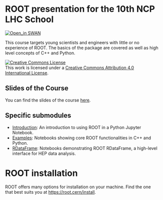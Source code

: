 # ROOT presentation for the 10th NCP LHC School

[![Open_in SWAN](https://img.shields.io/badge/Open_in-SWAN-orange.svg)](https://cern.ch/swanserver/cgi-bin/go/?projurl=https://github.com/root/training.git)

This course targets young scientists and engineers with little or no experience of ROOT. The basics of the package are covered as well as high level concepts of C++ and Python.

<a rel="license" href="http://creativecommons.org/licenses/by/4.0/"><img alt="Creative Commons License" style="border-width:0" src="https://i.creativecommons.org/l/by/4.0/88x31.png" /></a><br />This work is licensed under a <a rel="license" href="http://creativecommons.org/licenses/by/4.0/">Creative Commons Attribution 4.0 International License</a>.

## Slides of the Course
You can find the slides of the course [here](https://docs.google.com/presentation/d/1YhXFMqxFWKedB6oONpyge7oC7SVAOOyHTZIorcW_bvg/edit?usp=sharing).

## Specific submodules

* [Introduction](introduction.ipynb): An introduction to using ROOT in a Python Jupyter Notebook.
* [Examples](Examples): Notebooks showing core ROOT functionalities in C++ and Python.
* [RDataFrame](RDataFrame): Notebooks demonstrating ROOT RDataFrame, a high-level interface for HEP data analysis.

# ROOT installation

ROOT offers many options for installation on your machine. Find the one that best suits you at https://root.cern/install.
